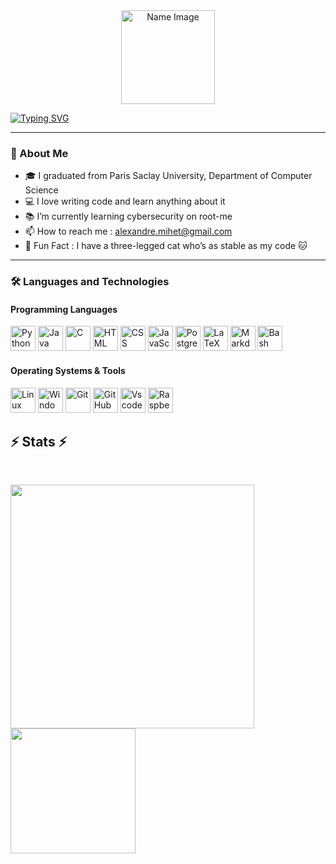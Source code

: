 <div align="center">
    <a target="_top" href="https://github.com/CometeLotus/">
        <img src="https://blog.flamingtext.com/blog/2024/10/30/flamingtext_com_1730296823_547559839.png" alt="Name Image" width="150" />
    </a>
</div>

[![Typing SVG](https://readme-typing-svg.demolab.com?font=Fira+Code&size=30&duration=3000&pause=1000&color=0C64F0&center=true&vCenter=true&width=435&lines=Cybersecurity+Graduate;Coding+Enthusiast;CTF+Player+%F0%9F%9A%80)](https://git.io/typing-svg)

---

### 📖 About Me

- 🎓 I graduated from Paris Saclay University, Department of Computer Science
- 💻 I love writing code and learn anything about it
- 📚 I’m currently learning cybersecurity on root-me
- 📫 How to reach me : alexandre.mihet@gmail.com
- 🎉 Fun Fact : I have a three-legged cat who’s as stable as my code 🐱


---
### 🛠️ Languages and Technologies

#### Programming Languages
<p>
  <img src="https://skillicons.dev/icons?i=python" alt="Python" width="40" height="40"/>
  <img src="https://skillicons.dev/icons?i=java" alt="Java" width="40" height="40"/>
  <img src="https://skillicons.dev/icons?i=c" alt="C" width="40" height="40"/>
    <img src="https://skillicons.dev/icons?i=html" alt="HTML" width="40" height="40"/>
  <img src="https://skillicons.dev/icons?i=css" alt="CSS" width="40" height="40"/>
  <img src="https://skillicons.dev/icons?i=javascript" alt="JavaScript" width="40" height="40"/>
<img src="https://skillicons.dev/icons?i=postgresql" alt="PostgreSQL" width="40" height="40"/>
<img src="https://skillicons.dev/icons?i=latex" alt="LaTeX" width="40" height="40"/>
  <img src="https://skillicons.dev/icons?i=markdown" alt="Markdown" width="40" height="40"/>
    <img src="https://skillicons.dev/icons?i=bash" alt="Bash" width="40" height="40"/>
</p>

#### Operating Systems & Tools
<p>
  <img src="https://skillicons.dev/icons?i=kali" alt="Linux" width="40" height="40"/>
  <img src="https://skillicons.dev/icons?i=windows" alt="Windows" width="40" height="40"/>
  <img src="https://skillicons.dev/icons?i=git" alt="Git" width="40" height="40"/>
  <img src="https://skillicons.dev/icons?i=github" alt="GitHub" width="40" height="40"/>
  <img src="https://skillicons.dev/icons?i=vscode" alt="Vscode" width="40" height="40"/>
<img src="https://skillicons.dev/icons?i=raspberrypi" alt="Raspberry Pi" width="40" height="40"/>
</p>


<h2 align="left">⚡ Stats ⚡</h2>
<br>
<p align=left>
  <div align=center>
    <a href="https://github.com/denvercoder1/github-readme-streak-stats" title="Go to Source">
      <img align="left" width=390 src="https://streak-stats.demolab.com/?user=CometeLotus&theme=react&border=61dafb&hide_border=true" />
    </a>
  </div>
  <br><br><br><br><br><br><br><br>
  <div ali gn=left>
    <a href="https://github.com/CometeLotus/github-readme-stats">
      <img height=200 align="left" src="https://github-readme-stats.vercel.app/api/top-langs/?username=CometeLotus&hide=c%23,powershell,Mathematica,Ruby,Objective-C,Objective-C%2b%2b,Cuda&title_color=61dafb&text_color=ffffff&icon_color=61dafb&bg_color=20232a&langs_count=8&layout=compact&border_color=61dafb&hide_border=true&size_weight=0.5&count_weight=0.5" />
    </a>
  </div>
  <br>


